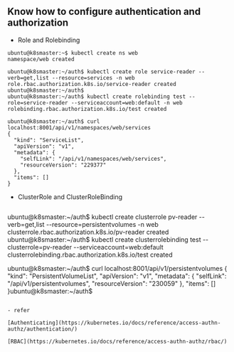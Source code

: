 ## Know how to configure authentication and authorization

- Role and Rolebinding


```
ubuntu@k8smaster:~$ kubectl create ns web
namespace/web created

ubuntu@k8smaster:~/auth$ kubectl create role service-reader --verb=get,list --resource=services -n web
role.rbac.authorization.k8s.io/service-reader created
ubuntu@k8smaster:~/auth$ 
ubuntu@k8smaster:~/auth$ kubectl create rolebinding test --role=service-reader --serviceaccount=web:default -n web
rolebinding.rbac.authorization.k8s.io/test created

ubuntu@k8smaster:~/auth$ curl localhost:8001/api/v1/namespaces/web/services
{
  "kind": "ServiceList",
  "apiVersion": "v1",
  "metadata": {
    "selfLink": "/api/v1/namespaces/web/services",
    "resourceVersion": "229377"
  },
  "items": []
}
```

- ClusterRole and ClusterRoleBinding

```

```
ubuntu@k8smaster:~/auth$ kubectl create clusterrole pv-reader --verb=get,list --resource=persistentvolumes -n web
clusterrole.rbac.authorization.k8s.io/pv-reader created
ubuntu@k8smaster:~/auth$ kubectl create clusterrolebinding test --clusterrole=pv-reader --serviceaccount=web:default
clusterrolebinding.rbac.authorization.k8s.io/test created

ubuntu@k8smaster:~/auth$ curl localhost:8001/api/v1/persistentvolumes
{
  "kind": "PersistentVolumeList",
  "apiVersion": "v1",
  "metadata": {
    "selfLink": "/api/v1/persistentvolumes",
    "resourceVersion": "230059"
  },
  "items": []
}ubuntu@k8smaster:~/auth$
```

- refer

[Authenticating](https://kubernetes.io/docs/reference/access-authn-authz/authentication/)

[RBAC](https://kubernetes.io/docs/reference/access-authn-authz/rbac/)

